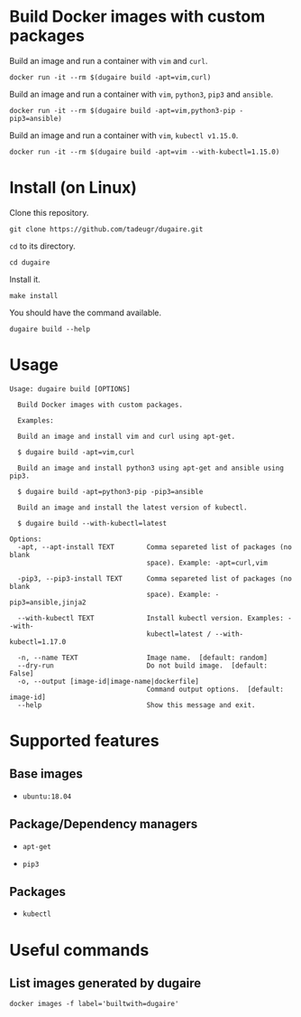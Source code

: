 # Build Docker images with custom packages

Build an image and run a container with `vim` and `curl`.

```
docker run -it --rm $(dugaire build -apt=vim,curl)
```

Build an image and run a container with `vim`, `python3`, `pip3` and `ansible`.

```
docker run -it --rm $(dugaire build -apt=vim,python3-pip -pip3=ansible)
```

Build an image and run a container with `vim`, `kubectl v1.15.0`.

```
docker run -it --rm $(dugaire build -apt=vim --with-kubectl=1.15.0)
```

# Install (on Linux)

Clone this repository.

```
git clone https://github.com/tadeugr/dugaire.git
```

`cd` to its directory.

```
cd dugaire
```

Install it.

```
make install
```

You should have the command available.

```
dugaire build --help
```

# Usage

```
Usage: dugaire build [OPTIONS]

  Build Docker images with custom packages.

  Examples:

  Build an image and install vim and curl using apt-get.

  $ dugaire build -apt=vim,curl

  Build an image and install python3 using apt-get and ansible using pip3.

  $ dugaire build -apt=python3-pip -pip3=ansible

  Build an image and install the latest version of kubectl.

  $ dugaire build --with-kubectl=latest

Options:
  -apt, --apt-install TEXT        Comma separeted list of packages (no blank
                                  space). Example: -apt=curl,vim

  -pip3, --pip3-install TEXT      Comma separeted list of packages (no blank
                                  space). Example: -pip3=ansible,jinja2

  --with-kubectl TEXT             Install kubectl version. Examples: --with-
                                  kubectl=latest / --with-kubectl=1.17.0

  -n, --name TEXT                 Image name.  [default: random]
  --dry-run                       Do not build image.  [default: False]
  -o, --output [image-id|image-name|dockerfile]
                                  Command output options.  [default: image-id]
  --help                          Show this message and exit.
```

# Supported features

## Base images

* `ubuntu:18.04`

## Package/Dependency managers

* `apt-get`

* `pip3`

## Packages

* `kubectl`

# Useful commands

## List images generated by dugaire

```
docker images -f label='builtwith=dugaire'
```